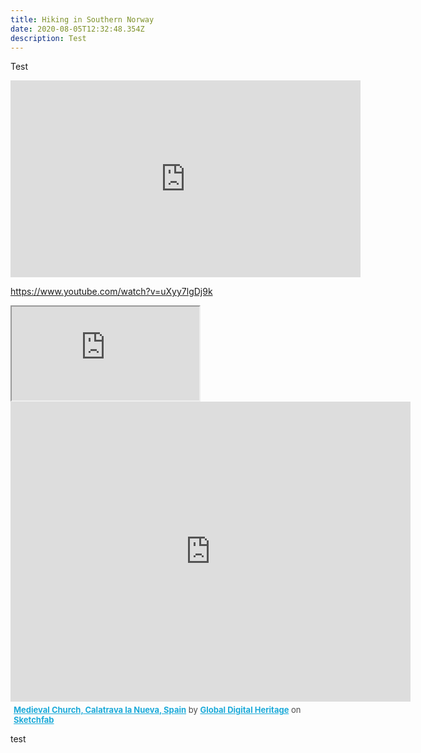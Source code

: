 ```yaml
---
title: Hiking in Southern Norway
date: 2020-08-05T12:32:48.354Z
description: Test
---
```

Test

<iframe width="560" height="315" src="https://www.youtube.com/embed/uXyy7lgDj9k" frameborder="0" allow="accelerometer; autoplay; encrypted-media; gyroscope; picture-in-picture" allowfullscreen></iframe>

<https://www.youtube.com/watch?v=uXyy7lgDj9k>

<iframe src="https://www.gpsvisualizer.com/display/20200805053731-42090-map.html" title="Hiking in Southern Norway"> width="600" height="600" </iframe>

<div class="sketchfab-embed-wrapper">
    <iframe title="A 3D model" width="640" height="480" src="https://sketchfab.com/models/171a047c08bc4dd588cca5ac744e8065/embed?autostart=1&amp;ui_controls=0&amp;ui_infos=0&amp;ui_inspector=0&amp;ui_stop=0&amp;ui_watermark=1&amp;ui_watermark_link=1" frameborder="0" allow="autoplay; fullscreen; vr" mozallowfullscreen="true" webkitallowfullscreen="true"></iframe>
    <p style="font-size: 13px; font-weight: normal; margin: 5px; color: #4A4A4A;">
        <a href="https://sketchfab.com/3d-models/medieval-church-calatrava-la-nueva-spain-171a047c08bc4dd588cca5ac744e8065?utm_medium=embed&utm_source=website&utm_campaign=share-popup" target="_blank" style="font-weight: bold; color: #1CAAD9;">Medieval Church, Calatrava la Nueva, Spain</a>
        by <a href="https://sketchfab.com/GlobalDigitalHeritage?utm_medium=embed&utm_source=website&utm_campaign=share-popup" target="_blank" style="font-weight: bold; color: #1CAAD9;">Global Digital Heritage</a>
        on <a href="https://sketchfab.com?utm_medium=embed&utm_source=website&utm_campaign=share-popup" target="_blank" style="font-weight: bold; color: #1CAAD9;">Sketchfab</a>
    </p>
</div>

test